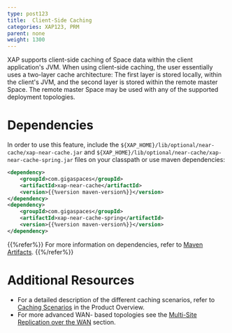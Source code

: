 ```yaml
---
type: post123
title:  Client-Side Caching
categories: XAP123, PRM
parent: none
weight: 1300
---
```





XAP supports client-side caching of Space data within the client application's JVM. When using client-side caching, the user essentially uses a two-layer cache architecture: The first layer is stored locally, within the client's JVM, and the second layer is stored within the remote master Space. The remote master Space may be used with any of the supported deployment topologies.


# Dependencies

In order to use this feature, include the `${XAP_HOME}/lib/optional/near-cache/xap-near-cache.jar` and `${XAP_HOME}/lib/optional/near-cache/xap-near-cache-spring.jar` files on your classpath or use maven dependencies:

```xml
<dependency>
    <groupId>com.gigaspaces</groupId>
    <artifactId>xap-near-cache</artifactId>
    <version>{{%version maven-version%}}</version>
</dependency>
<dependency>
    <groupId>com.gigaspaces</groupId>
    <artifactId>xap-near-cache-spring</artifactId>
    <version>{{%version maven-version%}}</version>
</dependency>
```
{{%refer%}}
For more information on dependencies, refer to [Maven Artifacts](../started/maven-artifacts.html).
{{%/refer%}} 


# Additional Resources

- For a detailed description of the different caching scenarios, refer to [Caching Scenarios](../overview/caching-scenarios.html) in the Product Overview.
- For more advanced WAN- based topologies see the [Multi-Site Replication over the WAN](./multi-site-replication-overview.html) section.



